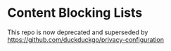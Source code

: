 # Content Blocking Lists

This repo is now deprecated and superseded by https://github.com/duckduckgo/privacy-configuration 
